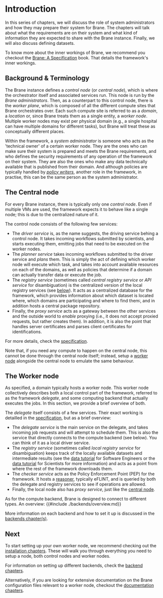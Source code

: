 # Introduction
In this series of chapters, we will discuss the role of system administrators and how they may prepare their system for Brane. The chapters will talk about what the requirements are on their system and what kind of information they are expected to share with the Brane instance. Finally, we will also discuss defining datasets.

To know more about the inner workings of Brane, we recommend you checkout the [Brane: A Specification](/specification) book. That details the framework's inner workings.


## Background & Terminology
The Brane instance defines a _control node_ (or _central node_), which is where the orchestrator itself and associated services run. This node is run by the _Brane administrators_. Then, as a counterpart to this control node, there is the _worker plane_, which is composed of all the different compute sites that Brane orchestrates over. Each such compute site is referred to as a _domain_, a _location_ or, since Brane treats them as a single entity, a _worker node_. Multiple worker nodes may exist per physical domain (e.g., a single hospital can have multiple domains for different tasks), but Brane will treat these as conceptually different places.

Within the framework, a _system administrator_ is someone who acts as the 'technical owner' of a certain worker node. They are the ones who can make sure their system is prepared and meets the Brane requirements, and who defines the security requirements of any operation of the framework on their system. They are also the ones who make any data technically available that is published from their domain. And although policies are typically handled by [_policy writers_](../policy-experts/introduction.md), another role in the framework, in practise, this can be the same person as the system administrator.


## The Central node
For every Brane instance, there is typically only one _control node_. Even if multiple VMs are used, the framework expects it to behave like a single node; this is due to the centralized nature of it.

The control node consists of the following few services:
- The _driver service_ is, as the name suggests, the driving service behing a control node. It takes incoming workflows submitted by scientists, and starts executing them, emitting jobs that need to be executed on the worker nodes.
- The _planner service_ takes incoming workflows submitted to the driver service and _plans_ them. This is simply the act of defining which worker node will execute which task, and takes into account available resources on each of the domains, as well as policies that determine if a domain can actually transfer data or execute the job.
- The _registry service_ (sometimes called _central registry service_ or _API service_ for disambiguation) is the centralized version of the local registry services (see [below](#the-worker-node)). It acts as a centralized database for the framework, which provides information about which dataset is located where, which domains are participating and where to find them<small><small><small><sup><a href="../assets/img/domains-and-where-to-find-them.jpg">1</a></sub></small></small></small>, and in addition hosts a central package repository.
- Finally, the _proxy service_ acts as a gateway between the other services and the outside world to _enable_ proxying (i.e., it does not accept proxied requests, but rather creates them). In addition, it is also the point that handles server certificates and parses client certificates for identifications.

For more details, check the [specification](/specification).

Note that, if you need any compute to happen on the central node, this cannot be done through the central node itself; instead, setup a [worker node](#the-worker-node) alongside the central node to emulate the same behaviour.


## The Worker node
As specified, a domain typically hosts a worker node. This worker node collectively describes both a local control part of the framework, referred to as the framework _delegate_, and some computing backend that actually executes the jobs. In this section, we provide a brief overview of both.

The _delegate_ itself consists of a few services. Their exact working is detailled in the [specification](/specification), but as a brief overview:
- The _delegate service_ is the main service on the delegate, and takes incoming job requests and will attempt to schedule them. This is also the service that directly connects to the compute backend (see below). You can think of it as a local driver service.
- The _registry service_ (sometimes called _local registry service_ for disambiguation) keeps track of the locally available datasets and intermediate results (see the [data tutorial](../software-engineers/data.md) for Software Engineers or the [data tutorial](../scientists/bscript/datasets.md) for Scientists for more information) and acts as a point from where the rest of the framework downloads them.
- The _checker service_ acts as the Policy Enforcement Point (PEP) for the framework. It hosts a [reasoner](https://github.com/braneframework/policy-reasoner), typically eFLINT, and is queried by both the delegate and registry services to see if operations are allowed.
- Finally, the local node also has _proxy service_, just like the [central node](#the-central-node).

As for the compute backend, Brane is designed to connect to different types. An overview:
{{#include ./backends/overview.md}}

More information on each backend and how to set it up is discussed in the [backends chapter(s)](./backends/introduction.md).


## Next
To start setting up your own worker node, we recommend checking out the [installation chapters](./installation/introduction.md). These will walk you through everything you need to setup a node, both control nodes and worker nodes.

For information on setting up different backends, check the [backend chapters](./backends/introduction.md).

Alternatively, if you are looking for extensive documentation on the Brane configuration files relevant to a worker node, checkout the [documentation chapters](./docs/overview.md).



<img hidden src="../assets/img/domains-and-where-to-find-them.jpg" alt="meme" width="1"/>
